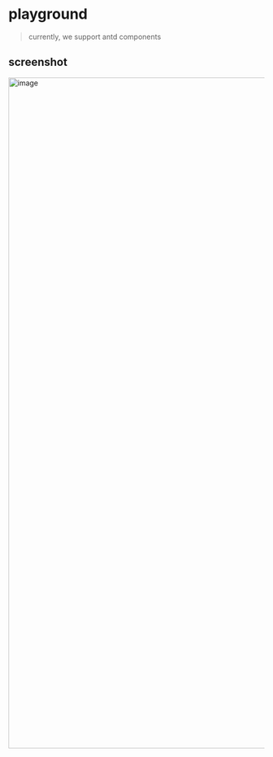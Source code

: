 # playground

> currently, we support antd components


## screenshot

<img width="1320" alt="image" src="https://github.com/maczyt/playground/assets/12051958/01b0ebca-ecfc-47ca-be9e-d398fb23d189">

